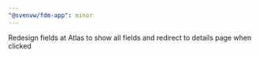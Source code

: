 ```yaml
---
"@svenvw/fdm-app": minor
---
```


Redesign fields at Atlas to show all fields and redirect to details page when clicked
